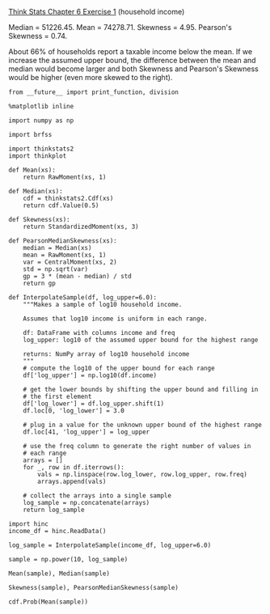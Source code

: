 [Think Stats Chapter 6 Exercise 1](http://greenteapress.com/thinkstats2/html/thinkstats2007.html#toc60) (household income)

Median = 51226.45. 
Mean = 74278.71. 
Skewness = 4.95. 
Pearson's Skewness = 0.74. 

About 66% of households report a taxable income below the mean. If we increase the assumed upper bound, the difference between the mean and median would become larger and both Skewness and Pearson's Skewness would be higher (even more skewed to the right).

```
from __future__ import print_function, division

%matplotlib inline

import numpy as np

import brfss

import thinkstats2
import thinkplot

def Mean(xs):
    return RawMoment(xs, 1)

def Median(xs):
    cdf = thinkstats2.Cdf(xs)
    return cdf.Value(0.5)
    
def Skewness(xs):
    return StandardizedMoment(xs, 3)
    
def PearsonMedianSkewness(xs):
    median = Median(xs)
    mean = RawMoment(xs, 1)
    var = CentralMoment(xs, 2)
    std = np.sqrt(var)
    gp = 3 * (mean - median) / std
    return gp
    
def InterpolateSample(df, log_upper=6.0):
    """Makes a sample of log10 household income.

    Assumes that log10 income is uniform in each range.

    df: DataFrame with columns income and freq
    log_upper: log10 of the assumed upper bound for the highest range

    returns: NumPy array of log10 household income
    """
    # compute the log10 of the upper bound for each range
    df['log_upper'] = np.log10(df.income)

    # get the lower bounds by shifting the upper bound and filling in
    # the first element
    df['log_lower'] = df.log_upper.shift(1)
    df.loc[0, 'log_lower'] = 3.0

    # plug in a value for the unknown upper bound of the highest range
    df.loc[41, 'log_upper'] = log_upper
    
    # use the freq column to generate the right number of values in
    # each range
    arrays = []
    for _, row in df.iterrows():
        vals = np.linspace(row.log_lower, row.log_upper, row.freq)
        arrays.append(vals)

    # collect the arrays into a single sample
    log_sample = np.concatenate(arrays)
    return log_sample
    
import hinc
income_df = hinc.ReadData()

log_sample = InterpolateSample(income_df, log_upper=6.0)

sample = np.power(10, log_sample)

Mean(sample), Median(sample)

Skewness(sample), PearsonMedianSkewness(sample)

cdf.Prob(Mean(sample))
```
